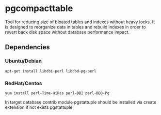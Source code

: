 # pgcompacttable

Tool for reducing size of bloated tables and indexes without heavy locks. It is designed to reorganize data in tables and rebuild indexes in order to revert back disk space without database performance impact.

## Dependencies

### Ubuntu/Debian
```apt-get install libdbi-perl libdbd-pg-perl```

### RedHat/Centos
```yum install perl-Time-HiRes perl-DBI perl-DBD-Pg```

In target database contrib module pgstattuple should be installed via create extension if not exists pgstattuple;
